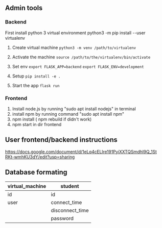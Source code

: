 ## Admin tools
### Backend

First install python 3 virtual environment
python3 -m pip install --user virtualenv

1. Create virtual machine 
  `python3 -m venv /path/to/virtualenv`

2. Activate the machine
  `source /path/to/the/virtualenv/bin/activate`

3. Set env
  `export FLASK_APP=backend`
  `export FLASK_ENV=development`

4. Setup 
  `pip install -e .`

5. Start the app
  `flask run`

### Frontend

1. Install node.js by running "sudo apt install nodejs" in terminal
2. install npm by running command "sudo apt install npm"
2. npm install ( npm rebuild if didn't work)
3. npm start in dir frontend

## User frontend/backend instructions
https://docs.google.com/document/d/1eLq4cELIre191PyiXXTQSmdhI9Q_1StRKt-wmhKU3dY/edit?usp=sharing


## Database formating
|virtual_machine |student        |
|----------------|---------------|
|id              |id             |
|user            |connect_time   |
|                |disconnect_time|
|                |password       |
